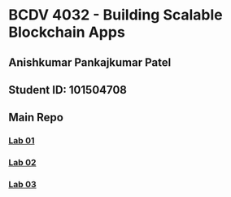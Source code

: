 # BCDV 4032 - Building Scalable Blockchain Apps

## Anishkumar Pankajkumar Patel

## Student ID: 101504708

## Main Repo

### [Lab 01](../master/Lab_01/README.md)

### [Lab 02](../master/Lab_02/README.md)

### [Lab 03](../master/Lab_03/README.md)

